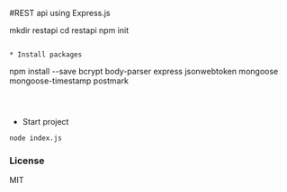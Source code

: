 ﻿#REST api using Express.js



mkdir restapi
cd restapi
npm init
```

* Install packages
```
npm install --save bcrypt body-parser express jsonwebtoken mongoose mongoose-timestamp postmark
```



```



* Start project
```
node index.js
```


### License

MIT
